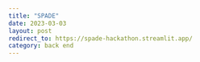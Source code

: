 ```yaml
---
title: "SPADE"
date: 2023-03-03
layout: post
redirect_to: https://spade-hackathon.streamlit.app/
category: back end
---
```

